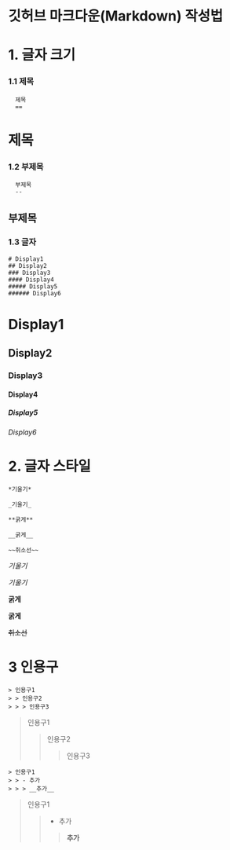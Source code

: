 깃허브 마크다운(Markdown) 작성법
==========================


# 1. 글자 크기

### 1.1 제목
```
  제목
  ==
```

제목
==


### 1.2 부제목
```
  부제목
  --
```

부제목
--


### 1.3 글자
```
# Display1
## Display2
### Display3
#### Display4
##### Display5
###### Display6
```

# Display1
## Display2
### Display3
#### Display4
##### Display5
###### Display6


# 2. 글자 스타일

```
*기울기*

_기울기_

**굵게**

__굵게__

~~취소선~~
```

*기울기*

_기울기_

**굵게**

__굵게__

~~취소선~~

3 인용구
=====

```
> 인용구1
> > 인용구2
> > > 인용구3
```
> 인용구1
> > 인용구2
> > > 인용구3


```
> 인용구1
> > - 추가
> > > __추가__
```
> 인용구1
> > - 추가
> > > __추가__
